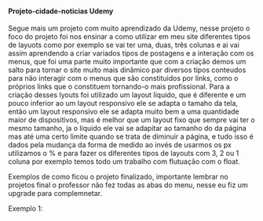 #### Projeto-cidade-noticias Udemy ####

  Segue mais um projeto com muito aprendizado da Udemy, nesse projeto o foco do projeto foi nos ensinar a como utilizar em meu 
site diferentes tipos de layuots como por exemplo se vai ter uma, duas, três colunas e ai vai assim aprendendo a criar variados
tipos de postagens e a interação com os menus, que foi uma parte muito importante que com a criação demos um salto para tornar 
o site muito mais dinâmico par diversos tipos conteudos para não interagir com o menus que são constituidos por links, como o próprios
links que o constituem tornando-o mais profissional.
  Para a criação desses lyouts foi utilizado um layout líquido, que é diferente e um pouco inferior ao um layout responsivo ele se adapta 
o tamaho da tela, então um layout responsivo ele se adapta muito bem a uma quantidade maior de dispositivos, mas é melhor que um layout fixo
que sempre vai ter o mesmo tamanho, ja o líquido ele vai se adapitar ao tamanho do da página mas até uma certo limite quando se trata de diminuir 
a página, e tudo isso é dados pela mudança da forma de medido ao invés de usarmos os px utilizamos o % e para fazer os diferentes tipos de layouts 
com 3, 2 ou 1 coluna por exemplo temos todo um trabalho com flutuação com o float.

Exemplos de como ficou o projeto finalizado, importante lembrar no projetos final o professor não fez todas as abas do menu, nesse eu fiz um upgrade
para complemnetar.

Exemplo 1:

